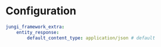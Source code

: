 Configuration
=============

```yaml
jungi_framework_extra:
    entity_response:
        default_content_type: application/json # default
```
